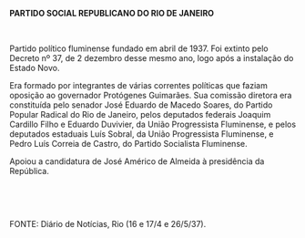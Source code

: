 **PARTIDO SOCIAL REPUBLICANO DO RIO DE JANEIRO**

 

Partido político fluminense fundado em abril de 1937. Foi extinto pelo
Decreto nº 37, de 2 dezembro desse mesmo ano, logo após a instalação do
Estado Novo.

Era formado por integrantes de várias correntes políticas que faziam
oposição ao governador Protógenes Guimarães. Sua comissão diretora era
constituída pelo senador José Eduardo de Macedo Soares, do Partido
Popular Radical do Rio de Janeiro, pelos deputados federais Joaquim
Cardillo Filho e Eduardo Duvivier, da União Progressista Fluminense, e
pelos deputados estaduais Luís Sobral, da União Progressista Fluminense,
e Pedro Luís Correia de Castro, do Partido Socialista Fluminense.

Apoiou a candidatura de José Américo de Almeida à presidência da
República.

 

 

FONTE: Diário de Notícias, Rio (16 e 17/4 e 26/5/37).

 

